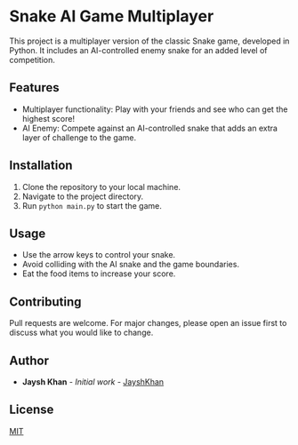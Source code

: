 # Snake AI Game Multiplayer

This project is a multiplayer version of the classic Snake game, developed in Python. It includes an AI-controlled enemy snake for an added level of competition.

## Features

- Multiplayer functionality: Play with your friends and see who can get the highest score!
- AI Enemy: Compete against an AI-controlled snake that adds an extra layer of challenge to the game.

## Installation

1. Clone the repository to your local machine.
2. Navigate to the project directory.
3. Run `python main.py` to start the game.

## Usage

- Use the arrow keys to control your snake.
- Avoid colliding with the AI snake and the game boundaries.
- Eat the food items to increase your score.

## Contributing

Pull requests are welcome. For major changes, please open an issue first to discuss what you would like to change.

## Author

- **Jaysh Khan** - *Initial work* - [JayshKhan](https://github.com/JayshKhan)

## License

[MIT](https://choosealicense.com/licenses/mit/)